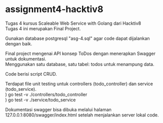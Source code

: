 # assignment4-hacktiv8
Tugas 4 kursus Scaleable Web Service with Golang dari Hacktiv8 <br/>
Tugas 4 ini merupakan Final Project.

Gunakan database postgresql "asg-4.sql" agar code dapat dijalankan dengan baik.

Final project mengenai API konsep ToDos dengan menerapkan Swagger untuk dokumentasi.<br/>
Menggunakan satu database, satu tabel: todos untuk menampung data.

Code berisi script CRUD.

Terdapat file unit testing untuk controllers (todo_controller) dan service (todo_service).<br/>
) go test -v ./controllers/todo_controller<br/>
) go test -v ./service/todo_service

Dokumentasi swagger bisa dibuka melalui halaman 127.0.0.1:8080/swagger/index.html setelah menjalankan server lokal code.
